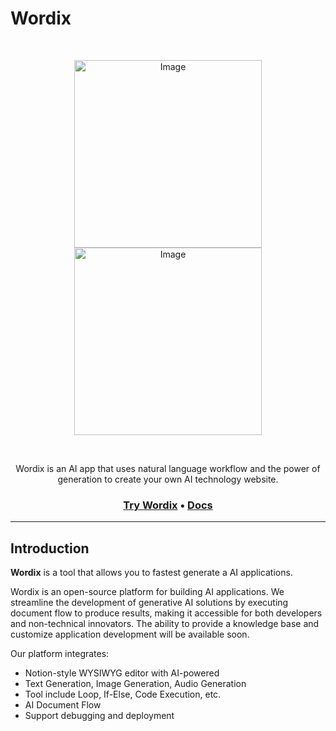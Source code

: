 # Wordix

<br />
<p align="center">

<a href="https://wordix.so" target="_blank">
<img width="300" alt="Image" src="https://github.com/user-attachments/assets/8035a97b-9e98-4e53-9520-742864e37c11" />
</a>

<a href="https://wordix.so" target="_blank">
  <img width="300" alt="Image" src="https://github.com/user-attachments/assets/fc6958ed-4c7f-4506-824b-6add8fa602cc" />
</a>
</p>
<br />

<p align="center">
Wordix is ​​an AI app that uses natural language workflow and the power of generation to create your own AI technology website.
</p>


<h3 align="center">
  <b><a href="https://wordix.so">Try Wordix</a></b>
  •
  <b><a href="https://docs.wordix.so/">Docs</a></b>

---

## Introduction

**Wordix** is a tool that allows you to fastest generate a AI applications.

Wordix is an open-source platform for building AI applications. We streamline the development of generative AI solutions by executing document flow to produce results, making it accessible for both developers and non-technical innovators. 
The ability to provide a knowledge base and customize application development will be available soon.

Our platform integrates:

- Notion-style WYSIWYG editor with AI-powered
- Text Generation, Image Generation, Audio Generation
- Tool include Loop, If-Else, Code Execution, etc.
- AI Document Flow
- Support debugging and deployment
